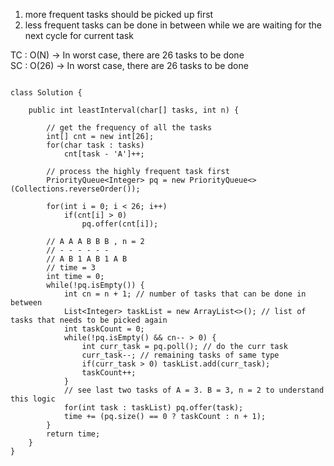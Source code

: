 1. more frequent tasks should be picked up first <br>
2. less frequent tasks can be done in between while we are waiting for the next cycle for current task <br>

TC : O(N) -> In worst case, there are 26 tasks to be done <br>
SC : O(26) -> In worst case, there are 26 tasks to be done

```

class Solution {

    public int leastInterval(char[] tasks, int n) {
    
        // get the frequency of all the tasks
        int[] cnt = new int[26];
        for(char task : tasks)
            cnt[task - 'A']++;
        
        // process the highly frequent task first
        PriorityQueue<Integer> pq = new PriorityQueue<>(Collections.reverseOrder());
        
        for(int i = 0; i < 26; i++)
            if(cnt[i] > 0)
                pq.offer(cnt[i]);
        
        // A A A B B B , n = 2
        // - - - - - -
        // A B 1 A B 1 A B
        // time = 3
        int time = 0;
        while(!pq.isEmpty()) {
            int cn = n + 1; // number of tasks that can be done in between
            List<Integer> taskList = new ArrayList<>(); // list of tasks that needs to be picked again
            int taskCount = 0;
            while(!pq.isEmpty() && cn-- > 0) {
                int curr_task = pq.poll(); // do the curr task
                curr_task--; // remaining tasks of same type
                if(curr_task > 0) taskList.add(curr_task);
                taskCount++;
            }
            // see last two tasks of A = 3. B = 3, n = 2 to understand this logic
            for(int task : taskList) pq.offer(task);
            time += (pq.size() == 0 ? taskCount : n + 1);
        }
        return time;
    }
}

```
